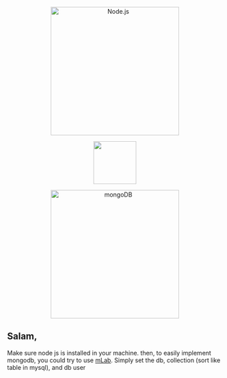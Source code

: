 <p align="center">
  <p align="center">
  <a href="https://nodejs.org/">
    <img
      alt="Node.js"
      src="https://nodejs.org/static/images/logo-light.svg"
      width="300"
    />
  </a>
  </p>
  <p align="center">
  <img src="https://upload.wikimedia.org/wikipedia/commons/thumb/b/b2/SemiTransBlack_x.svg/1024px-SemiTransBlack_x.svg.png" width="100">
  </p>
  <p align="center">
  <a href="https://www.mongodb.com/">
    <img
      alt="mongoDB"
      src="https://webassets.mongodb.com/_com_assets/cms/mongodb-logo-rgb-j6w271g1xn.jpg"
      width="300"
    />
  </a>
  </p>
</p>

## Salam,

Make sure node js is installed in your machine. then, to easily implement mongodb, you could try to use [mLab](https://mlab.com/). Simply set the db, collection (sort like table in mysql), and db user
